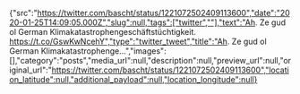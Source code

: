 {"src":"https://twitter.com/bascht/status/1221072502409113600","date":"2020-01-25T14:09:05.000Z","slug":null,"tags":["twitter",""],"text":"Ah. Ze gud ol German Klimakatastrophengeschäftstüchtigkeit. https://t.co/GswKwNcehY","type":"twitter_tweet","title":"Ah. Ze gud ol German Klimakatastrophenge…","images":[],"category":"posts","media_url":null,"description":null,"preview_url":null,"original_url":"https://twitter.com/bascht/status/1221072502409113600","location_latitude":null,"additional_payload":null,"location_longitude":null}